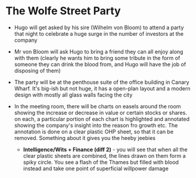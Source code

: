 # The Wolfe Street Party

* Hugo will get asked by his sire (Wilhelm von Bloom) to attend a party that night to celebrate a huge surge in the number of investors at the company
* Mr von Bloom will ask Hugo to bring a friend they can all enjoy along with them (clearly he wants him to bring some tribute in the form of someone they can drink the blood from, and Hugo will have the job of disposing of them)

* The party will be at the penthouse suite of the office building in Canary Wharf. It's big-ish but not huge, it has a open-plan layout and a modern design with mostly all glass walls facing the city

* In the meeting room, there will be charts on easels around the room showing the increase or decrease in value or certain stocks or shares. on each, a particular portion of each chart is highlighted and annotated showing the company's insight into the reason fro growth etc. The annotation is done on a clear plastic OHP sheet, so that it can be removed. Something about it gives you the heeby jeebies
  * **Intelligence/Wits + Finance (diff 2)** - you will see that when all the clear plastic sheets are combined, the lines drawn on them form a spiky circle. You see a flash of the Thames but filled with blood instead and take one point of superficial willpower damage
